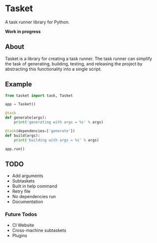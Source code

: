 # Tasket

A task runner library for Python.

**Work in progress**

## About

Tasket is a library for creating a task runner. The task
runner can simplify the task of generating, building, testing,
and releasing the project by abstracting this functionality
into a single script.

## Example

```python
from tasket import task, Tasket

app = Tasket()

@task
def generate(args):
    print('generating with args = %s' % args)

@task(dependencies=['generate'])
def build(args):
    print('building with args = %s' % args)

app.run()
```

## TODO

* Add arguments
* Subtaskets
* Built in help command
* Retry file
* No dependencies run
* Documentation

### Future Todos

* CI Website
* Cross-machine subtaskets
* Plugins
